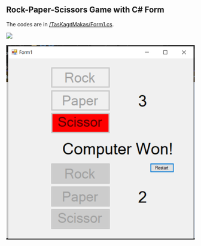 ## Rock-Paper-Scissors Game with C# Form
The codes are in [/TasKagıtMakas/Form1.cs](https://github.com/AtakanTurgut/RockPaperScissors/blob/main/TasKag%C4%B1tMakas/Form1.cs).

![](/pictures/gifTasKagitMakas.gif)

![](/pictures/TasKagitMakas.PNG)